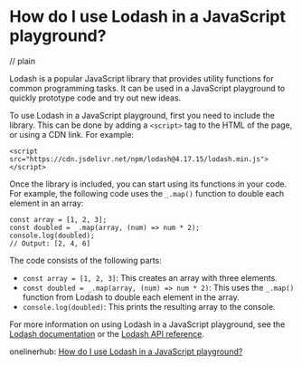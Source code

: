 # How do I use Lodash in a JavaScript playground?
// plain

Lodash is a popular JavaScript library that provides utility functions for common programming tasks. It can be used in a JavaScript playground to quickly prototype code and try out new ideas.

To use Lodash in a JavaScript playground, first you need to include the library. This can be done by adding a `<script>` tag to the HTML of the page, or using a CDN link. For example:

```
<script src="https://cdn.jsdelivr.net/npm/lodash@4.17.15/lodash.min.js"></script>
```

Once the library is included, you can start using its functions in your code. For example, the following code uses the `_.map()` function to double each element in an array:

```
const array = [1, 2, 3];
const doubled = _.map(array, (num) => num * 2);
console.log(doubled);
// Output: [2, 4, 6]
```

The code consists of the following parts:

* `const array = [1, 2, 3]`: This creates an array with three elements.
* `const doubled = _.map(array, (num) => num * 2)`: This uses the `_.map()` function from Lodash to double each element in the array.
* `console.log(doubled)`: This prints the resulting array to the console.

For more information on using Lodash in a JavaScript playground, see the [Lodash documentation](https://lodash.com/docs/4.17.15) or the [Lodash API reference](https://lodash.com/docs/4.17.15#map).

onelinerhub: [How do I use Lodash in a JavaScript playground?](https://onelinerhub.com/javascript-lodash/how-do-i-use-lodash-in-a-javascript-playground)